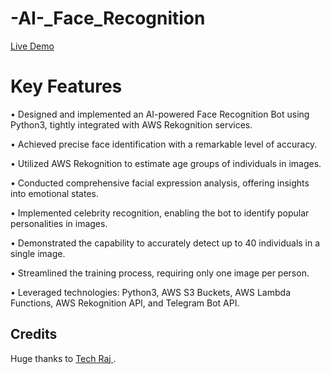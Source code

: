 # -AI-_Face_Recognition

<a target="_blank" href="https://telegram.me/The_Visionary_bot"> Live Demo </a>

# Key Features

• Designed and implemented an AI-powered Face Recognition Bot using Python3, tightly integrated with AWS Rekognition services.

• Achieved precise face identification with a remarkable level of accuracy.

• Utilized AWS Rekognition to estimate age groups of individuals in images.

• Conducted comprehensive facial expression analysis, offering insights into emotional states.

• Implemented celebrity recognition, enabling the bot to identify popular personalities in images.

• Demonstrated the capability to accurately detect up to 40 individuals in a single image.

• Streamlined the training process, requiring only one image per person.

• Leveraged technologies: Python3, AWS S3 Buckets, AWS Lambda Functions, AWS Rekognition API, and Telegram Bot API.


## Credits

Huge thanks to <a href="https://youtu.be/oHSesteFK5c?si=G4PtNNJ7u-SHlIU5"> Tech Raj </a>.
